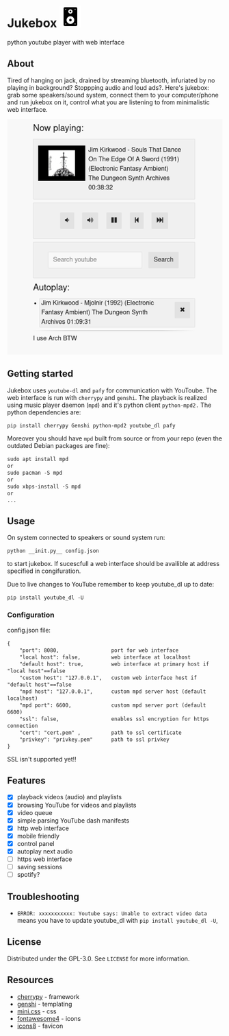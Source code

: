# Jukebox ![Alt text](app/static/subwoofer.png "jukebox")
python youtube player with web interface
## About
Tired of hanging on jack, drained by streaming bluetooth, infuriated by no playing in background? Stoppping audio and loud ads?. Here's jukebox: grab some speakers/sound system, connect them to your computer/phone and run jukebox on it, control what you are listening to from minimalistic web interface. 

<p align="center">
  <img src="https://github.com/m-fila/jukebox/blob/master/docs/screen.png" alt='screenshot'>
</p>

## Getting started
Jukebox uses `youtube-dl` and `pafy` for communication with YouToube. The web interface is run with `cherrypy` and `genshi`. The playback is realized using music player daemon (`mpd`) and it's python client `python-mpd2.` The python dependencies are:
```
pip install cherrypy Genshi python-mpd2 youtube_dl pafy
```
Moreover you should have `mpd` built from source or from your repo (even the outdated Debian packages are fine):
```
sudo apt install mpd
or
sudo pacman -S mpd
or
sudo xbps-install -S mpd
or
...
```

## Usage
On system connected to speakers or sound system run:
```
python __init.py__ config.json
```
to start jukebox. If sucescfull a web interface should be availible at address specified in congifuration.

Due to live changes to YouTube remember to keep youtube_dl up to date:
```
pip install youtube_dl -U
```
### Configuration
config.json file:
```
{
    "port": 8080,                 port for web interface
    "local host": false,          web interface at localhost
    "default host": true,         web interface at primary host if "local host"==false
    "custom host": "127.0.0.1",   custom web interface host if "default host"==false
    "mpd host": "127.0.0.1",      custom mpd server host (default localhost)
    "mpd port": 6600,             custom mpd server port (default 6600)
    "ssl": false,                 enables ssl encryption for https connection
    "cert": "cert.pem" ,          path to ssl certificate
    "privkey": "privkey.pem"      path to ssl privkey
}
```
SSL isn't supported yet!!

## Features
- [x] playback videos (audio) and playlists
- [x] browsing YouTube for videos and playlists
- [x] video queue
- [x] simple parsing YouTube dash manifests
- [x] http web interface
- [x] mobile friendly
- [x] control panel
- [x] autoplay next audio
- [ ] https web interface
- [ ] saving sessions
- [ ] spotify?
## Troubleshooting
* ```ERROR: xxxxxxxxxxx: Youtube says: Unable to extract video data```
means you have to update youtube_dl with `pip install youtube_dl -U`,

## License
Distributed under the GPL-3.0. See `LICENSE` for more information.
## Resources
* [cherrypy](https://cherrypy.org/) - framework
* [genshi](https://genshi.edgewall.org/) - templating
* [mini.css](https://minicss.org/) - css
* [fontawesome4](https://fontawesome.com/v4.7.0/icons/) - icons
* [icons8](https://icons8.com/icons/) - favicon
